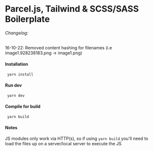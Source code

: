 # Parcel.js, Tailwind & SCSS/SASS Boilerplate

###### Changelog:
16-10-22: Removed content hashing for filenames (i.e image1.928238183.png -> image1.png)

#### Installation

```bash
 yarn install
```

#### Run dev

```bash
 yarn dev
```

#### Compile for build

```bash
 yarn build
```

#### Notes

JS modules only work via HTTP(s), so if using `yarn build` you'll need to load the files up on a server/local server to execute the JS
